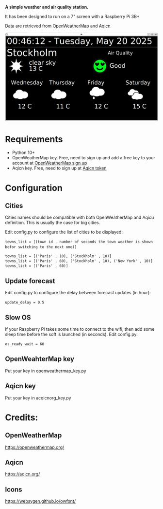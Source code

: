 **A simple weather and air quality station.**

It has been designed to run on a 7" screen with a Raspberry Pi 3B+

Data are retrieved from [OpenWeatherMap](https://openweathermap.org/) and [Aqicn](https://aqicn.org/)

![weather](img/screen.jpg)

# Requirements

  * Python 10+
  * OpenWeatherMap key. Free, need to sign up and add a free key to your account at [OpenWeatherMap sign up](https://home.openweathermap.org/users/sign_up)
  * Aqicn key. Free, need to sign up at [Aqicn token](https://aqicn.org/data-platform/token/)

# Configuration

## Cities
Cities names should be compatible with both OpenWeatherMap and Aqicu definition. This is usually the case for big cities.

Edit config.py to configure the list of cities to be displayed:

`towns_list = [(town id , number of seconds the town weather is shown befor switching to the next one)]`

```
towns_list = [('Paris' , 10), ('Stockholm' , 10)]
towns_list = [('Paris' , 60), ('Stockholm' , 10), ('New York' , 10)]
towns_list = [('Paris' , 60)]
```

## Update forecast
Edit config.py to configure the delay between forecast updates (in hour):

`update_delay = 0.5`

## Slow OS
If your Raspberry Pi takes some time to connect to the wifi, then add some sleep time before the soft is launched (in seconds).
Edit config.py:

`os_ready_wait = 60`

## OpenWeahterMap key
Put your key in openweathermap_key.py

## Aqicn key
Put your key in acqicnorg_key.py

# Credits:

## OpenWeatherMap
https://openweathermap.org/

## Aqicn
https://aqicn.org/

## Icons
https://websygen.github.io/owfont/

